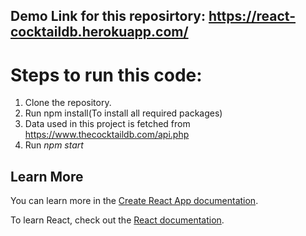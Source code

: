 ## Demo Link for this reposirtory: https://react-cocktaildb.herokuapp.com/

# Steps to run this code:

1) Clone the repository.
2) Run npm install(To install all required packages)
3) Data used in this project is fetched from https://www.thecocktaildb.com/api.php
4) Run *npm start*

## Learn More

You can learn more in the [Create React App documentation](https://facebook.github.io/create-react-app/docs/getting-started).

To learn React, check out the [React documentation](https://reactjs.org/).

